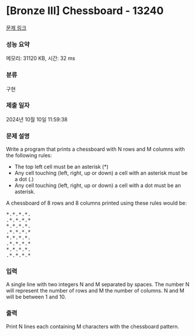# [Bronze III] Chessboard - 13240 

[문제 링크](https://www.acmicpc.net/problem/13240) 

### 성능 요약

메모리: 31120 KB, 시간: 32 ms

### 분류

구현

### 제출 일자

2024년 10월 10일 11:59:38

### 문제 설명

<p>Write a program that prints a chessboard with N rows and M columns with the following rules:</p>

<ul>
	<li>The top left cell must be an asterisk (*)</li>
	<li>Any cell touching (left, right, up or down) a cell with an asterisk must be a dot (.)</li>
	<li>Any cell touching (left, right, up or down) a cell with a dot must be an asterisk.</li>
</ul>

<p>A chessboard of 8 rows and 8 columns printed using these rules would be:</p>

<pre>*.*.*.*.
.*.*.*.*
*.*.*.*.
.*.*.*.*
*.*.*.*.
.*.*.*.*
*.*.*.*.
.*.*.*.*
</pre>

### 입력 

 <p>A single line with two integers N and M separated by spaces. The number N will represent the number of rows and M the number of columns. N and M will be between 1 and 10.</p>

### 출력 

 <p>Print N lines each containing M characters with the chessboard pattern.</p>

